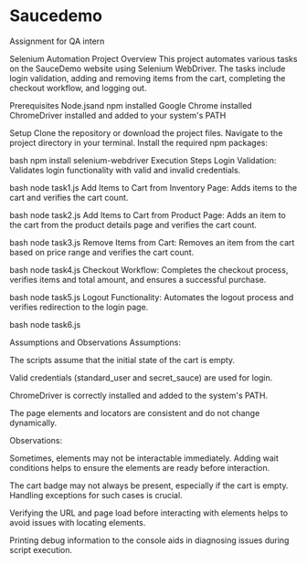 # Saucedemo
Assignment for QA intern


Selenium Automation Project
Overview
This project automates various tasks on the SauceDemo website using Selenium WebDriver. The tasks include login validation, adding and removing items from the cart, completing the checkout workflow, and logging out.

Prerequisites
Node.jsand npm installed
Google Chrome installed
ChromeDriver installed and added to your system's PATH

Setup
Clone the repository or download the project files.
Navigate to the project directory in your terminal.
Install the required npm packages:

bash
npm install selenium-webdriver
Execution Steps
Login Validation: Validates login functionality with valid and invalid credentials.

bash
node task1.js
Add Items to Cart from Inventory Page: Adds items to the cart and verifies the cart count.

bash
node task2.js
Add Items to Cart from Product Page: Adds an item to the cart from the product details page and verifies the cart count.

bash
node task3.js
Remove Items from Cart: Removes an item from the cart based on price range and verifies the cart count.

bash
node task4.js
Checkout Workflow: Completes the checkout process, verifies items and total amount, and ensures a successful purchase.

bash
node task5.js
Logout Functionality: Automates the logout process and verifies redirection to the login page.

bash
node task6.js

Assumptions and Observations
Assumptions:

The scripts assume that the initial state of the cart is empty.

Valid credentials (standard_user and secret_sauce) are used for login.

ChromeDriver is correctly installed and added to the system's PATH.

The page elements and locators are consistent and do not change dynamically.

Observations:

Sometimes, elements may not be interactable immediately. Adding wait conditions helps to ensure the elements are ready before interaction.

The cart badge may not always be present, especially if the cart is empty. Handling exceptions for such cases is crucial.

Verifying the URL and page load before interacting with elements helps to avoid issues with locating elements.

Printing debug information to the console aids in diagnosing issues during script execution.
